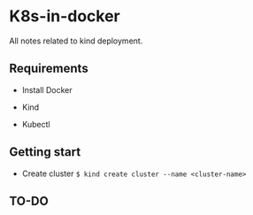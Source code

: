 # K8s-in-docker

All notes related to kind deployment.

## Requirements
* Install Docker

* Kind

* Kubectl

## Getting start
* Create cluster `$ kind create cluster --name <cluster-name>`

## TO-DO